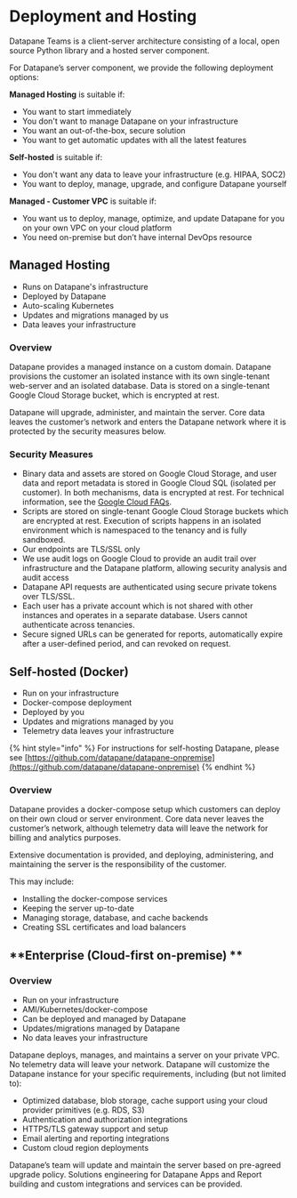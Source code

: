 # Deployment and Hosting

Datapane Teams is a client-server architecture consisting of a local, open source Python library and a hosted server component.&#x20;

For Datapane’s server component, we provide the following deployment options:

**Managed Hosting** is suitable if:

* You want to start immediately
* You don't want to manage Datapane on your infrastructure
* You want an out-of-the-box, secure solution
* You want to get automatic updates with all the latest features

**Self-hosted** is suitable if:

* You don't want any data to leave your infrastructure (e.g. HIPAA, SOC2)
* You want to deploy, manage, upgrade, and configure Datapane yourself&#x20;

**Managed - Customer VPC** is suitable if:

* You want us to deploy, manage, optimize, and update Datapane for you on your own VPC on your cloud platform
* You need on-premise but don’t have internal DevOps resource

## Managed Hosting

* Runs on Datapane's infrastructure
* Deployed by Datapane
* Auto-scaling Kubernetes
* Updates and migrations managed by us
* Data leaves your infrastructure

### Overview

Datapane provides a managed instance on a custom domain. Datapane provisions the customer an isolated instance with its own single-tenant web-server and an isolated database. Data is stored on a single-tenant Google Cloud Storage bucket, which is encrypted at rest.&#x20;

Datapane will upgrade, administer, and maintain the server. Core data leaves the customer’s network and enters the Datapane network where it is protected by the security measures below.

### Security Measures

* Binary data and assets are stored on Google Cloud Storage, and user data and report metadata is stored in Google Cloud SQL (isolated per customer). In both mechanisms, data is encrypted at rest. For technical information, see the [Google Cloud FAQs](https://cloud.google.com/sql/faq#encryption).&#x20;
* Scripts are stored on single-tenant Google Cloud Storage buckets which are encrypted at rest. Execution of scripts happens in an isolated environment which is namespaced to the tenancy and is fully sandboxed.
* Our endpoints are TLS/SSL only
* We use audit logs on Google Cloud to provide an audit trail over infrastructure and the Datapane platform, allowing security analysis and audit access
* Datapane API requests are authenticated using secure private tokens over TLS/SSL.
* Each user has a private account which is not shared with other instances and operates in a separate database. Users cannot authenticate across tenancies.
* Secure signed URLs can be generated for reports, automatically expire after a user-defined period, and can revoked on request.

## Self-hosted (Docker)

* Run on your infrastructure
* Docker-compose deployment
* Deployed by you
* Updates and migrations managed by you
* Telemetry data leaves your infrastructure

{% hint style="info" %}
For instructions for self-hosting Datapane, please see [https://github.com/datapane/datapane-onpremise](https://github.com/datapane/datapane-onpremise)
{% endhint %}

### Overview

Datapane provides a docker-compose setup which customers can deploy on their own cloud or server environment. Core data never leaves the customer’s network, although telemetry data will leave the network for billing and analytics purposes.&#x20;

Extensive documentation is provided, and deploying, administering, and maintaining the server is the responsibility of the customer.&#x20;

This may include:&#x20;

* Installing the docker-compose services
* Keeping the server up-to-date
* Managing storage, database, and cache backends&#x20;
* Creating SSL certificates and load balancers

## **Enterprise (Cloud-first on-premise) **

### **Overview**

* Run on your infrastructure
* AMI/Kubernetes/docker-compose
* Can be deployed and managed by Datapane
* Updates/migrations managed by Datapane
* No data leaves your infrastructure

Datapane deploys, manages, and maintains a server on your private VPC. No telemetry data will leave your network. Datapane will customize the Datapane instance for your specific requirements, including (but not limited to):

* Optimized database, blob storage, cache support using your cloud provider primitives (e.g. RDS, S3)
* Authentication and authorization integrations
* HTTPS/TLS gateway support and setup
* Email alerting and reporting integrations
* Custom cloud region deployments

Datapane’s team will update and maintain the server based on pre-agreed upgrade policy. Solutions engineering for Datapane Apps and Report building and custom integrations and services can be provided.
